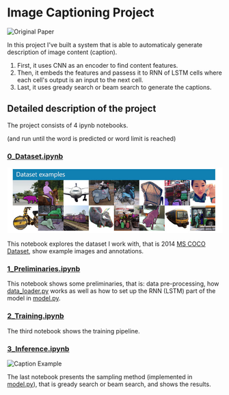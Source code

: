 # Image Captioning Project

![Original Paper](https://user-images.githubusercontent.com/61123874/119670284-0dde0700-be39-11eb-8c42-51db7083176d.png)

In this project I've built a system that is able to automaticaly generate description of image content (caption).  
1. First, it uses CNN as an encoder to find content features.  
2. Then, it embeds the features and passess it to RNN of LSTM cells where each cell's output is an input to the next cell.
3. Last, it uses gready search or beam search to generate the captions.

## Detailed description of the project

The project consists of 4 ipynb notebooks.

(and run until the <end> word is predicted or word limit is reached)

### [0_Dataset.ipynb](https://github.com/ryabchenko-a/Udacity-CVND/blob/main/Facial%20Keypoints%20Detector/1.%20Load%20and%20Visualize%20Data.ipynb)
![Coco Dataset Examples](https://github.com/ryabchenko-a/Udacity-CVND/raw/7b87e9dee9ee1edcb9712cede0a96a86b14461b4/Image%20Captioning/images/coco-examples.jpg)

This notebook explores the dataset I work with, that is 2014 [MS COCO Dataset](https://cocodataset.org/), show example images and annotations.  

### [1_Preliminaries.ipynb](https://github.com/ryabchenko-a/Udacity-CVND/blob/main/Image%20Captioning/1_Preliminaries.ipynb)

This notebook shows some preliminaries, that is: data pre-processing, how [data_loader.py](https://github.com/ryabchenko-a/Udacity-CVND/blob/main/Image%20Captioning/data_loader.py) works
as well as how to set up the RNN (LSTM) part of the model in [model.py](https://github.com/ryabchenko-a/Udacity-CVND/blob/main/Image%20Captioning/model.py).

### [2_Training.ipynb](https://github.com/ryabchenko-a/Udacity-CVND/blob/main/Image%20Captioning/2_Training.ipynb)

The third notebook shows the training pipeline.

### [3_Inference.ipynb](https://github.com/ryabchenko-a/Udacity-CVND/blob/main/Image%20Captioning/3_Inference.ipynb)
![Caption Example](https://user-images.githubusercontent.com/61123874/119670268-0b7bad00-be39-11eb-88eb-3f0c9a7a9650.png)

The last notebook presents the sampling method (implemented in [model.py](https://github.com/ryabchenko-a/Udacity-CVND/blob/main/Image%20Captioning/model.py)),
that is gready search or beam search, and shows the results.

